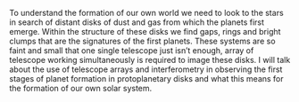 To understand the formation of our own world we need to look to the stars in search of distant disks of dust and gas from which the planets first emerge. Within the structure of these disks we find gaps, rings and bright clumps that are the signatures of the first planets. These systems are so faint and small that one single telescope just isn’t enough, array of telescope working simultaneously is required to image these disks. I will talk about the use of telescope arrays and interferometry in observing the first stages of planet formation in protoplanetary disks and what this means for the formation of our own solar system.    